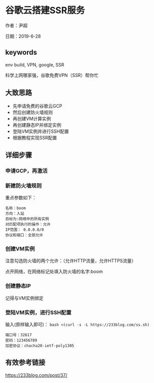 # 谷歌云搭建SSR服务

作者：尹超

日期：2019-6-28

## keywords

env build, VPN, google, SSR 

科学上网哪家强，谷歌免费VPN（SSR）帮你忙

## 大致思路

- 先申请免费的谷歌云GCP
- 然后创建防火墙规则
- 再创建VM计算实例
- 再创建静态IP并绑定实例
- 登陆VM实例并进行SSH配置
- 根据教程实现SSR配置

## 详细步骤

### 申请GCP，再激活

### 新建防火墙规则

重点参数如下：

```
名称：boom
方向：入站
目标为:网络中的所有实例
对匹配项执行的操作：允许
IP范围： 0.0.0.0/0
协议和端口：全部允许
```

### 创建VM实例

注意勾选防火墙的两个允许：（允许HTTP流量，允许HTTPS流量）

点开网络，在网络标记处填入防火墙的名字:boom

### 创建静态IP

记得与VM实例绑定

### 登陆VM实例，进行SSH配置

输入(原样输入即可)：
`bash <(curl -s -L https://233blog.com/ss.sh)`

```
端口号：32617
密码：123456789
加密协议：chacha20-ietf-poly1305
```

## 有效参考链接

https://233blog.com/post/37/